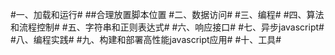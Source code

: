 #一、加载和运行#
##合理放置脚本位置
#二、数据访问#
#三、编程#
#四、算法和流程控制#
#五、字符串和正则表达式#
#六、响应接口#
#七、异步javascript#
#八、编程实践#
#九、构建和部署高性能javascript应用#
#十、工具#

